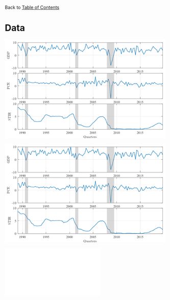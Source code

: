Back to [Table of Contents](toc.md) 
# Data

![data_raw](media/data_raw.png)


<p><img src="media/data_raw.png"></p>

<embed src="media/data_raw.pdf#view=FitH" type="application/pdf" scrolling="no">






